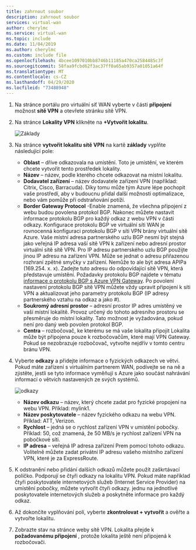 ```yaml
---
title: zahrnout soubor
description: zahrnout soubor
services: virtual-wan
author: cherylmc
ms.service: virtual-wan
ms.topic: include
ms.date: 11/04/2019
ms.author: cherylmc
ms.custom: include file
ms.openlocfilehash: 4bcee1097010bb8746b11185a470ca2584485c3f
ms.sourcegitcommit: 58faa9fcbd62f3ac37ff0a65ab9357a01051a64f
ms.translationtype: MT
ms.contentlocale: cs-CZ
ms.lasthandoff: 04/29/2020
ms.locfileid: "73488948"
---
```

1. Na stránce portálu pro virtuální síť WAN vyberte v části **připojení** možnost **sítě VPN** a otevřete stránku sítě VPN.
2. Na stránce **Lokality VPN** klikněte na **+Vytvořit lokalitu**.

   ![Základy](./media/virtual-wan-tutorial-site-include/basics.png "Základy")
3. Na stránce **vytvořit lokalitu sítě VPN** na kartě **základy** vyplňte následující pole:

    * **Oblast** – dříve odkazovala na umístění. Toto je umístění, ve kterém chcete vytvořit tento prostředek lokality.
    * **Název** – název, podle kterého chcete odkazovat na místní lokalitu.
    * **Dodavatel zařízení** – název dodavatele zařízení VPN (například: Citrix, Cisco, Barracuda). Díky tomu může tým Azure lépe pochopit vaše prostředí, aby v budoucnu přidal další možnosti optimalizace, nebo vám pomůže při odstraňování potíží.
    * **Border Gateway Protocol** -Enable znamená, že všechna připojení z webu budou povolena protokol BGP. Nakonec můžete nastavit informace protokolu BGP pro každý odkaz z webu VPN v části odkazy. Konfigurace protokolu BGP ve virtuální síti WAN je rovnocenná konfiguraci protokolu BGP v síti VPN brány virtuální sítě Azure. Vaše místní adresa partnerského uzlu BGP nesmí být stejná jako veřejná IP adresa vaší sítě VPN k zařízení nebo adresní prostor virtuální sítě sítě VPN. Pro IP adresu partnerského uzlu BGP použijte jinou IP adresu na zařízení VPN. Může se jednat o adresu přiřazenou rozhraní zpětné smyčky v zařízení. Nemůže to ale být adresa APIPa (169.254. x. x). Zadejte tuto adresu do odpovídající sítě VPN, která představuje umístění. Požadavky protokolu BGP najdete v tématu [informace o protokolu BGP s Azure VPN Gateway](../articles/vpn-gateway/vpn-gateway-bgp-overview.md). Po povolení nastavení protokolu BGP sítě VPN můžete vždy upravit připojení k síti VPN a aktualizovat jeho parametry protokolu BGP (IP adresy partnerského vztahu na odkaz a jako #).
    * **Soukromý adresní prostor** – adresní prostor IP adres umístěný ve vaší místní lokalitě. Provoz určený do tohoto adresního prostoru se přesměruje do místní lokality. Tato možnost je vyžadována, pokud není pro daný web povolen protokol BGP.
    * **Centra** – rozbočovač, ke kterému se má vaše lokalita připojit Lokalita může být připojena pouze k rozbočovačům, které mají VPN Gateway. Pokud se nezobrazuje rozbočovač, vytvořte nejdřív v tomto centru bránu VPN.
4. Vyberte **odkazy** a přidejte informace o fyzických odkazech ve větvi. Pokud máte zařízení s virtuálním partnerem WAN, podívejte se na ně a zjistěte, jestli se tyto informace vyměňují s Azure jako součást nahrávání informací o větvích nastavených ze svých systémů.

   ![odkazy](./media/virtual-wan-tutorial-site-include/links.png "Odkazy")

    * **Název odkazu** – název, který chcete zadat pro fyzické propojení na webu VPN. Příklad: mylink1.
    * **Název poskytovatele** – název fyzického odkazu na webu VPN. Příklad: ATT, Verizon.
    * **Rychlost** – jedná se o rychlost zařízení VPN v umístění pobočky. Příklad: 50, což znamená, že 50 MB/s je rychlost zařízení VPN na pobočkové síti.
    * **IP adresa** – veřejná IP adresa zařízení Prem pomocí tohoto odkazu. Volitelně můžete zadat privátní IP adresu vašeho místního zařízení VPN, které je za ExpressRoute.
5. K odstranění nebo přidání dalších odkazů můžete použít zaškrtávací políčko. Podporují se čtyři odkazy na lokalitu VPN. Pokud máte například čtyři poskytovatele internetových služeb (Internet Service Provider) na umístění pobočky, můžete vytvořit čtyři odkazy. jednu na jednotlivé poskytovatele internetových služeb a poskytněte informace pro každý odkaz.
6. Až dokončíte vyplňování polí, vyberte **zkontrolovat + vytvořit** a ověřte a vytvořte lokalitu.
7. Zobrazte stav na stránce weby sítě VPN. Lokalita přejde k **požadovanému připojení** , protože lokalita ještě není připojená k rozbočovači.